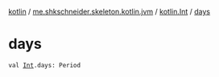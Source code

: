 [kotlin](../../index.md) / [me.shkschneider.skeleton.kotlin.jvm](../index.md) / [kotlin.Int](index.md) / [days](./days.md)

# days

`val `[`Int`](https://kotlinlang.org/api/latest/jvm/stdlib/kotlin/-int/index.html)`.days: Period`
